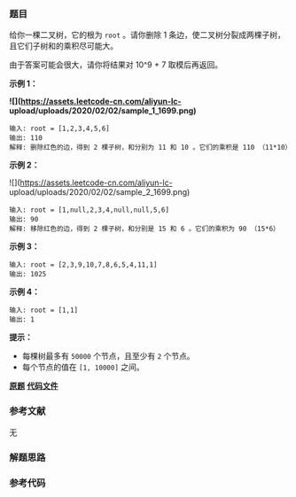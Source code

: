 ### 题目
给你一棵二叉树，它的根为 `root` 。请你删除 1 条边，使二叉树分裂成两棵子树，且它们子树和的乘积尽可能大。

由于答案可能会很大，请你将结果对 10^9 + 7 取模后再返回。



**示例 1：**

**![](https://assets.leetcode-cn.com/aliyun-lc-
upload/uploads/2020/02/02/sample_1_1699.png)**

    
    
    输入: root = [1,2,3,4,5,6]
    输出: 110
    解释: 删除红色的边，得到 2 棵子树，和分别为 11 和 10 。它们的乘积是 110 （11*10）
    

**示例 2：**

![](https://assets.leetcode-cn.com/aliyun-lc-
upload/uploads/2020/02/02/sample_2_1699.png)

    
    
    输入: root = [1,null,2,3,4,null,null,5,6]
    输出: 90
    解释: 移除红色的边，得到 2 棵子树，和分别是 15 和 6 。它们的乘积为 90 （15*6）
    

**示例 3：**

    
    
    输入: root = [2,3,9,10,7,8,6,5,4,11,1]
    输出: 1025
    

**示例 4：**

    
    
    输入: root = [1,1]
    输出: 1
    



**提示：**

  * 每棵树最多有 `50000` 个节点，且至少有 `2` 个节点。
  * 每个节点的值在 `[1, 10000]` 之间。

 **[原题](https://leetcode-cn.com/problems/maximum-product-of-splitted-binary-tree/)**    **[代码文件]()**


### 参考文献
无

### 解题思路




### 参考代码

```go


```




